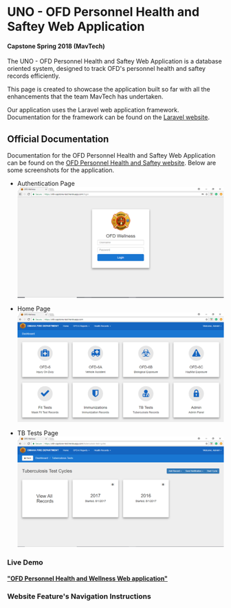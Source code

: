 # UNO - OFD Personnel Health and Saftey Web Application
#### Capstone Spring 2018 (MavTech)

The UNO - OFD Personnel Health and Saftey Web Application is a database oriented system, designed to track OFD's personnel health and saftey records efficiently.  

This page is created to showcase the application built so far with all the enhancements that the team MavTech has undertaken.
 
Our application uses the Laravel web application framework. Documentation for the framework can be found on the [Laravel website](http://laravel.com/docs).

## Official Documentation

Documentation for the OFD Personnel Health and Saftey Web Application can be found on the [OFD Personnel Health and Saftey website](https://github.com/ISQA-Classes/groyce.github.io).
Below are some screenshots for the application.

* Authentication Page
![alt text](https://raw.githubusercontent.com/spathala/spathala.github.io/master/docs/screenshots/Login.PNG "Login")

* Home Page
![alt text](https://raw.githubusercontent.com/spathala/spathala.github.io/master/docs/screenshots/Dashboard.PNG "Dashboard")

* TB Tests Page
![alt text](https://raw.githubusercontent.com/spathala/spathala.github.io/master/docs/screenshots/TB_landing_page.PNG "TB Tests") 

### Live Demo

#### <a href="https://ofd-capstone-test.herokuapp.com/login">"OFD Personnel Health and Wellness Web application"</a>

### Website Feature's Navigation Instructions
